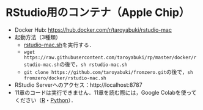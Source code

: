 # RStudio用のコンテナ（Apple Chip）

- Docker Hub: https://hub.docker.com/r/taroyabuki/rstudio-mac
- 起動方法（3種類）
    - [rstudio-mac.sh](../rstudio-mac.sh)を実行する．
    - `wget https://raw.githubusercontent.com/taroyabuki/rp/master/docker/rstudio-mac.sh`の後で，`sh rstudio-mac.sh`
    - `git clone https://github.com/taroyabuki/fromzero.git`の後で，`sh fromzero/docker/rstudio-mac.sh`
- RStudio Serverへのアクセス：http://localhost:8787
- 11章のコードは実行できません．11章を読む際には，Google Colabを使ってください（[R](../code/R-notebook)・[Python](../code/Python-notebook)）．
